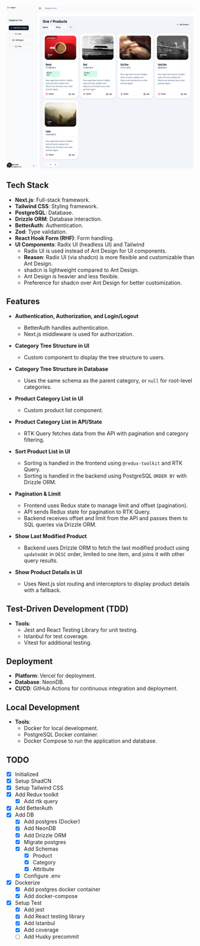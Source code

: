 ![img.png](img.png)

## Tech Stack

- **Next.js**: Full-stack framework.
- **Tailwind CSS**: Styling framework.
- **PostgreSQL**: Database.
- **Drizzle ORM**: Database interaction.
- **BetterAuth**: Authentication.
- **Zod**: Type validation.
- **React Hook Form (RHF)**: Form handling.
- **UI Components**: Radix UI (headless UI) and Tailwind
  - Radix UI is used instead of Ant Design for UI components.
  - **Reason**: Radix UI (via shadcn) is more flexible and customizable than Ant Design.
  - shadcn is lightweight compared to Ant Design.
  - Ant Design is heavier and less flexible.
  - Preference for shadcn over Ant Design for better customization.

## Features

- **Authentication, Authorization, and Login/Logout**
  - BetterAuth handles authentication.
  - Next.js middleware is used for authorization.

- **Category Tree Structure in UI**
  - Custom component to display the tree structure to users.

- **Category Tree Structure in Database**
  - Uses the same schema as the parent category, or `null` for root-level categories.

- **Product Category List in UI**
  - Custom product list component.

- **Product Category List in API/State**
  - RTK Query fetches data from the API with pagination and category filtering.

- **Sort Product List in UI**
  - Sorting is handled in the frontend using `@redux-toolkit` and RTK Query.
  - Sorting is handled in the backend using PostgreSQL `ORDER BY` with Drizzle ORM.

- **Pagination & Limit**
  - Frontend uses Redux state to manage limit and offset (pagination).
  - API sends Redux state for pagination to RTK Query.
  - Backend receives offset and limit from the API and passes them to SQL queries via Drizzle ORM.

- **Show Last Modified Product**
  - Backend uses Drizzle ORM to fetch the last modified product using `updatedAt` in `DESC` order, limited to one item, and joins it with other query results.

- **Show Product Details in UI**
  - Uses Next.js slot routing and interceptors to display product details with a fallback.

## Test-Driven Development (TDD)

- **Tools**:
  - Jest and React Testing Library for unit testing.
  - Istanbul for test coverage.
  - Vitest for additional testing.

## Deployment

- **Platform**: Vercel for deployment.
- **Database**: NeonDB.
- **CI/CD**: GitHub Actions for continuous integration and deployment.

## Local Development

- **Tools**:
  - Docker for local development.
  - PostgreSQL Docker container.
  - Docker Compose to run the application and database.
## TODO

- [x] Initialized
- [x] Setup ShadCN
- [x] Setup Tailwind CSS
- [x] Add Redux toolkit
  - [x] Add rtk query
- [x] Add BetterAuth
- [x] Add DB
  - [x] Add postgres (Docker)
  - [x] Add NeonDB
  - [x] Add Drizzle ORM
  - [x] Migrate postgres
  - [x] Add Schemas
    - [x] Product
    - [x] Category
    - [x] Attribute
  - [x] Configure .env
- [x] Dockerize
  - [x] Add postgres docker container
  - [x] Add docker-compose
- [x] Setup Test
  - [x] Add jest
  - [x] Add React testing library
  - [x] Add Istanbul
  - [x] Add coverage
  - [ ] Add Husky precommit

